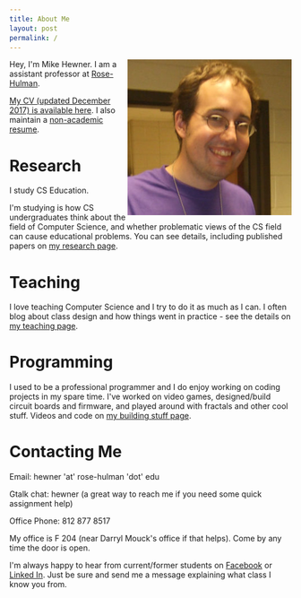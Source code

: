 ```yaml
---
title: About Me
layout: post
permalink: /
---
```


<img align="right" src="files/Me-Purple.png"/>

Hey, I'm Mike Hewner. I am a assistant professor at
[Rose-Hulman](http://www.rose-hulman.edu/).

[My CV (updated December 2017) is available here](cv/cv2.pdf).  I also maintain a [non-academic resume](cv/cv2-nonacademic.pdf). 

# Research

I study CS Education.

I'm studying is how CS undergraduates think about the field of Computer Science, and whether problematic views of the CS field can cause educational problems.  You can see details, including published papers on [my research page](research).

# Teaching

I love teaching Computer Science and I try to do it as much as I can.  I often blog about class design and how things went in practice - see the details on [my teaching page](teaching).

# Programming

I used to be a professional programmer and I do enjoy working on coding projects in my spare time.  I've worked on video games, designed/build circuit boards and firmware, and played around with fractals and other cool stuff.  Videos and code on [my building stuff page](programming).

# Contacting Me

Email: hewner 'at' rose-hulman 'dot' edu

Gtalk chat: hewner (a great way to reach me if you need some quick assignment help)

Office Phone: 812 877 8517

My office is F 204 (near Darryl Mouck's office if that helps).  Come by any time the door is open. 

I'm always happy to hear from current/former students on
[Facebook](https://www.facebook.com/mikehewner) or [Linked
In](http://www.linkedin.com/pub/michael-hewner/1/a64/4/).  Just be
sure and send me a message explaining what class I know you from.
